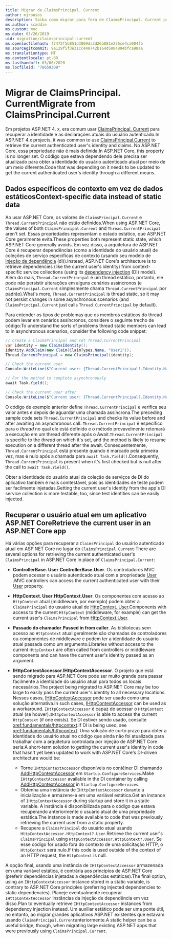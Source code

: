 ```yaml
---
title: Migrar de ClaimsPrincipal. Current
author: mjrousos
description: Saiba como migrar para fora de ClaimsPrincipal. Current para recuperar a identidade e as declarações atuais do usuário autenticado no ASP.NET Core.
ms.author: scaddie
ms.custom: mvc
ms.date: 03/26/2019
uid: migration/claimsprincipal-current
ms.openlocfilehash: f7472f5b851d3869da3d26b881e276ce4ca004fb
ms.sourcegitcommit: 9a129f5f3e31cc449742b164d5004894bfca90aa
ms.translationtype: MT
ms.contentlocale: pt-BR
ms.lasthandoff: 03/06/2020
ms.locfileid: "78659309"
---
```

# <a name="migrate-from-claimsprincipalcurrent"></a><span data-ttu-id="c939f-103">Migrar de ClaimsPrincipal. Current</span><span class="sxs-lookup"><span data-stu-id="c939f-103">Migrate from ClaimsPrincipal.Current</span></span>

<span data-ttu-id="c939f-104">Em projetos ASP.NET 4. x, era comum usar [ClaimsPrincipal. Current](/dotnet/api/system.security.claims.claimsprincipal.current) para recuperar a identidade e as declarações atuais do usuário autenticado.</span><span class="sxs-lookup"><span data-stu-id="c939f-104">In ASP.NET 4.x projects, it was common to use [ClaimsPrincipal.Current](/dotnet/api/system.security.claims.claimsprincipal.current) to retrieve the current authenticated user's identity and claims.</span></span> <span data-ttu-id="c939f-105">No ASP.NET Core, essa propriedade não é mais definida.</span><span class="sxs-lookup"><span data-stu-id="c939f-105">In ASP.NET Core, this property is no longer set.</span></span> <span data-ttu-id="c939f-106">O código que estava dependendo dele precisa ser atualizado para obter a identidade do usuário autenticado atual por meio de um meio diferente.</span><span class="sxs-lookup"><span data-stu-id="c939f-106">Code that was depending on it needs to be updated to get the current authenticated user's identity through a different means.</span></span>

## <a name="context-specific-data-instead-of-static-data"></a><span data-ttu-id="c939f-107">Dados específicos de contexto em vez de dados estáticos</span><span class="sxs-lookup"><span data-stu-id="c939f-107">Context-specific data instead of static data</span></span>

<span data-ttu-id="c939f-108">Ao usar ASP.NET Core, os valores de `ClaimsPrincipal.Current` e `Thread.CurrentPrincipal` não estão definidos.</span><span class="sxs-lookup"><span data-stu-id="c939f-108">When using ASP.NET Core, the values of both `ClaimsPrincipal.Current` and `Thread.CurrentPrincipal` aren't set.</span></span> <span data-ttu-id="c939f-109">Essas propriedades representam o estado estático, que ASP.NET Core geralmente evita.</span><span class="sxs-lookup"><span data-stu-id="c939f-109">These properties both represent static state, which ASP.NET Core generally avoids.</span></span> <span data-ttu-id="c939f-110">Em vez disso, a arquitetura de ASP.NET Core é recuperar dependências (como a identidade do usuário atual) de coleções de serviço específicas de contexto (usando seu modelo de [injeção de dependência](xref:fundamentals/dependency-injection) (di)).</span><span class="sxs-lookup"><span data-stu-id="c939f-110">Instead, ASP.NET Core's architecture is to retrieve dependencies (like the current user's identity) from context-specific service collections (using its [dependency injection](xref:fundamentals/dependency-injection) (DI) model).</span></span> <span data-ttu-id="c939f-111">Além do mais, `Thread.CurrentPrincipal` é um thread estático, portanto, ele pode não persistir alterações em alguns cenários assíncronos (e `ClaimsPrincipal.Current` simplesmente chama `Thread.CurrentPrincipal` por padrão).</span><span class="sxs-lookup"><span data-stu-id="c939f-111">What's more, `Thread.CurrentPrincipal` is thread static, so it may not persist changes in some asynchronous scenarios (and `ClaimsPrincipal.Current` just calls `Thread.CurrentPrincipal` by default).</span></span>

<span data-ttu-id="c939f-112">Para entender os tipos de problemas que os membros estáticos do thread podem levar em cenários assíncronos, considere o seguinte trecho de código:</span><span class="sxs-lookup"><span data-stu-id="c939f-112">To understand the sorts of problems thread static members can lead to in asynchronous scenarios, consider the following code snippet:</span></span>

```csharp
// Create a ClaimsPrincipal and set Thread.CurrentPrincipal
var identity = new ClaimsIdentity();
identity.AddClaim(new Claim(ClaimTypes.Name, "User1"));
Thread.CurrentPrincipal = new ClaimsPrincipal(identity);

// Check the current user
Console.WriteLine($"Current user: {Thread.CurrentPrincipal?.Identity.Name}");

// For the method to complete asynchronously
await Task.Yield();

// Check the current user after
Console.WriteLine($"Current user: {Thread.CurrentPrincipal?.Identity.Name}");
```

<span data-ttu-id="c939f-113">O código de exemplo anterior define `Thread.CurrentPrincipal` e verifica seu valor antes e depois de aguardar uma chamada assíncrona.</span><span class="sxs-lookup"><span data-stu-id="c939f-113">The preceding sample code sets `Thread.CurrentPrincipal` and checks its value before and after awaiting an asynchronous call.</span></span> <span data-ttu-id="c939f-114">`Thread.CurrentPrincipal` é específico para o *thread* no qual ele está definido e o método provavelmente retomará a execução em um thread diferente após o Await.</span><span class="sxs-lookup"><span data-stu-id="c939f-114">`Thread.CurrentPrincipal` is specific to the *thread* on which it's set, and the method is likely to resume execution on a different thread after the await.</span></span> <span data-ttu-id="c939f-115">Consequentemente, `Thread.CurrentPrincipal` está presente quando é marcado pela primeira vez, mas é nulo após a chamada para `await Task.Yield()`.</span><span class="sxs-lookup"><span data-stu-id="c939f-115">Consequently, `Thread.CurrentPrincipal` is present when it's first checked but is null after the call to `await Task.Yield()`.</span></span>

<span data-ttu-id="c939f-116">Obter a identidade do usuário atual da coleção de serviços de DI do aplicativo também é mais comtestável, pois as identidades de teste podem ser facilmente injetadas.</span><span class="sxs-lookup"><span data-stu-id="c939f-116">Getting the current user's identity from the app's DI service collection is more testable, too, since test identities can be easily injected.</span></span>

## <a name="retrieve-the-current-user-in-an-aspnet-core-app"></a><span data-ttu-id="c939f-117">Recuperar o usuário atual em um aplicativo ASP.NET Core</span><span class="sxs-lookup"><span data-stu-id="c939f-117">Retrieve the current user in an ASP.NET Core app</span></span>

<span data-ttu-id="c939f-118">Há várias opções para recuperar a `ClaimsPrincipal` do usuário autenticado atual em ASP.NET Core no lugar do `ClaimsPrincipal.Current`:</span><span class="sxs-lookup"><span data-stu-id="c939f-118">There are several options for retrieving the current authenticated user's `ClaimsPrincipal` in ASP.NET Core in place of `ClaimsPrincipal.Current`:</span></span>

* <span data-ttu-id="c939f-119">**ControllerBase. User**.</span><span class="sxs-lookup"><span data-stu-id="c939f-119">**ControllerBase.User**.</span></span> <span data-ttu-id="c939f-120">Os controladores MVC podem acessar o usuário autenticado atual com a propriedade [User](/dotnet/api/microsoft.aspnetcore.mvc.controllerbase.user) .</span><span class="sxs-lookup"><span data-stu-id="c939f-120">MVC controllers can access the current authenticated user with their [User](/dotnet/api/microsoft.aspnetcore.mvc.controllerbase.user) property.</span></span>
* <span data-ttu-id="c939f-121">**HttpContext. User**.</span><span class="sxs-lookup"><span data-stu-id="c939f-121">**HttpContext.User**.</span></span> <span data-ttu-id="c939f-122">Os componentes com acesso ao `HttpContext` atual (middleware, por exemplo) podem obter a `ClaimsPrincipal` do usuário atual de [HttpContext. User](/dotnet/api/microsoft.aspnetcore.http.httpcontext.user).</span><span class="sxs-lookup"><span data-stu-id="c939f-122">Components with access to the current `HttpContext` (middleware, for example) can get the current user's `ClaimsPrincipal` from [HttpContext.User](/dotnet/api/microsoft.aspnetcore.http.httpcontext.user).</span></span>
* <span data-ttu-id="c939f-123">**Passado do chamador**.</span><span class="sxs-lookup"><span data-stu-id="c939f-123">**Passed in from caller**.</span></span> <span data-ttu-id="c939f-124">As bibliotecas sem acesso ao `HttpContext` atual geralmente são chamadas de controladores ou componentes de middleware e podem ter a identidade do usuário atual passada como um argumento.</span><span class="sxs-lookup"><span data-stu-id="c939f-124">Libraries without access to the current `HttpContext` are often called from controllers or middleware components and can have the current user's identity passed as an argument.</span></span>
* <span data-ttu-id="c939f-125">**IHttpContextAccessor**.</span><span class="sxs-lookup"><span data-stu-id="c939f-125">**IHttpContextAccessor**.</span></span> <span data-ttu-id="c939f-126">O projeto que está sendo migrado para ASP.NET Core pode ser muito grande para passar facilmente a identidade do usuário atual para todos os locais necessários.</span><span class="sxs-lookup"><span data-stu-id="c939f-126">The project being migrated to ASP.NET Core may be too large to easily pass the current user's identity to all necessary locations.</span></span> <span data-ttu-id="c939f-127">Nesses casos, [IHttpContextAccessor](/dotnet/api/microsoft.aspnetcore.http.ihttpcontextaccessor) pode ser usado como uma solução alternativa.</span><span class="sxs-lookup"><span data-stu-id="c939f-127">In such cases, [IHttpContextAccessor](/dotnet/api/microsoft.aspnetcore.http.ihttpcontextaccessor) can be used as a workaround.</span></span> <span data-ttu-id="c939f-128">`IHttpContextAccessor` é capaz de acessar o `HttpContext` atual (se houver).</span><span class="sxs-lookup"><span data-stu-id="c939f-128">`IHttpContextAccessor` is able to access the current `HttpContext` (if one exists).</span></span> <span data-ttu-id="c939f-129">Se DI estiver sendo usado, consulte <xref:fundamentals/httpcontext>.</span><span class="sxs-lookup"><span data-stu-id="c939f-129">If DI is being used, see <xref:fundamentals/httpcontext>.</span></span> <span data-ttu-id="c939f-130">Uma solução de curto prazo para obter a identidade do usuário atual no código que ainda não foi atualizada para trabalhar com a arquitetura controlada por injeção de ASP.NET Core seria:</span><span class="sxs-lookup"><span data-stu-id="c939f-130">A short-term solution to getting the current user's identity in code that hasn't yet been updated to work with ASP.NET Core's DI-driven architecture would be:</span></span>

  * <span data-ttu-id="c939f-131">Torne `IHttpContextAccessor` disponíveis no contêiner DI chamando [AddHttpContextAccessor](https://github.com/aspnet/Hosting/issues/793) em `Startup.ConfigureServices`.</span><span class="sxs-lookup"><span data-stu-id="c939f-131">Make `IHttpContextAccessor` available in the DI container by calling [AddHttpContextAccessor](https://github.com/aspnet/Hosting/issues/793) in `Startup.ConfigureServices`.</span></span>
  * <span data-ttu-id="c939f-132">Obtenha uma instância de `IHttpContextAccessor` durante a inicialização e armazene-a em uma variável estática.</span><span class="sxs-lookup"><span data-stu-id="c939f-132">Get an instance of `IHttpContextAccessor` during startup and store it in a static variable.</span></span> <span data-ttu-id="c939f-133">A instância é disponibilizada para o código que estava recuperando anteriormente o usuário atual de uma propriedade estática.</span><span class="sxs-lookup"><span data-stu-id="c939f-133">The instance is made available to code that was previously retrieving the current user from a static property.</span></span>
  * <span data-ttu-id="c939f-134">Recupere a `ClaimsPrincipal` do usuário atual usando `HttpContextAccessor.HttpContext?.User`.</span><span class="sxs-lookup"><span data-stu-id="c939f-134">Retrieve the current user's `ClaimsPrincipal` using `HttpContextAccessor.HttpContext?.User`.</span></span> <span data-ttu-id="c939f-135">Se esse código for usado fora do contexto de uma solicitação HTTP, o `HttpContext` será nulo.</span><span class="sxs-lookup"><span data-stu-id="c939f-135">If this code is used outside of the context of an HTTP request, the `HttpContext` is null.</span></span>

<span data-ttu-id="c939f-136">A opção final, usando uma instância de `IHttpContextAccessor` armazenada em uma variável estática, é contrária aos princípios de ASP.NET Core (preferir dependências injetadas a dependências estáticas).</span><span class="sxs-lookup"><span data-stu-id="c939f-136">The final option, using an `IHttpContextAccessor` instance stored in a static variable, is contrary to ASP.NET Core principles (preferring injected dependencies to static dependencies).</span></span> <span data-ttu-id="c939f-137">Planeje eventualmente recuperar `IHttpContextAccessor` instâncias da injeção de dependência em vez disso.</span><span class="sxs-lookup"><span data-stu-id="c939f-137">Plan to eventually retrieve `IHttpContextAccessor` instances from dependency injection instead.</span></span> <span data-ttu-id="c939f-138">Um auxiliar estático pode ser uma ponte útil, no entanto, ao migrar grandes aplicativos ASP.NET existentes que estavam usando `ClaimsPrincipal.Current`anteriormente.</span><span class="sxs-lookup"><span data-stu-id="c939f-138">A static helper can be a useful bridge, though, when migrating large existing ASP.NET apps that were previously using `ClaimsPrincipal.Current`.</span></span>

